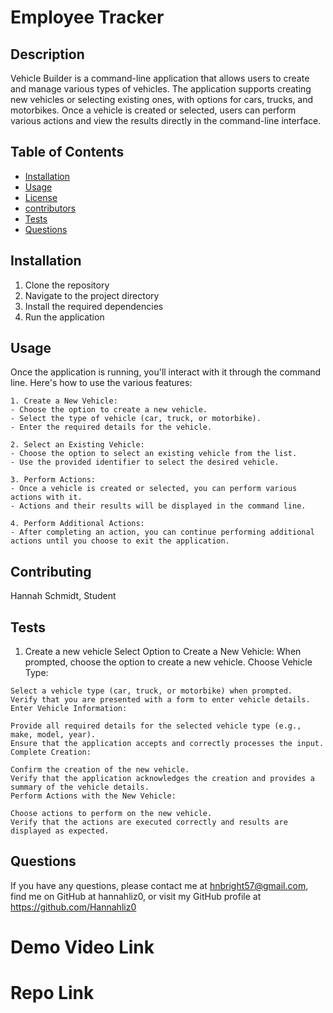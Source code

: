 # Employee Tracker
  
  ## Description
  Vehicle Builder is a command-line application that allows users to create and manage various types of vehicles. The application supports creating new vehicles or selecting existing ones, with options for cars, trucks, and motorbikes. Once a vehicle is created or selected, users can perform various actions and view the results directly in the command-line interface.

  ## Table of Contents
  * [Installation](#installation)
  * [Usage](#usage)
  * [License](#license)
  * [contributors](#contributors)
  * [Tests](#tests)
  * [Questions](#questions)

  ## Installation
  1. Clone the repository
  2. Navigate to the project directory
  3. Install the required dependencies
  4. Run the application

  ## Usage
  Once the application is running, you'll interact with it through the command line. Here's how to use the various features:

    1. Create a New Vehicle:
    - Choose the option to create a new vehicle.
    - Select the type of vehicle (car, truck, or motorbike).
    - Enter the required details for the vehicle.

    2. Select an Existing Vehicle:
    - Choose the option to select an existing vehicle from the list.
    - Use the provided identifier to select the desired vehicle.

    3. Perform Actions:
    - Once a vehicle is created or selected, you can perform various actions with it.
    - Actions and their results will be displayed in the command line.

    4. Perform Additional Actions:
    - After completing an action, you can continue performing additional actions until you choose to exit the application.



  ## Contributing
  Hannah Schmidt, Student 

  ## Tests
  1. Create a new vehicle
    Select Option to Create a New Vehicle:
    When prompted, choose the option to create a new vehicle.
    Choose Vehicle Type:

    Select a vehicle type (car, truck, or motorbike) when prompted.
    Verify that you are presented with a form to enter vehicle details.
    Enter Vehicle Information:

    Provide all required details for the selected vehicle type (e.g., make, model, year).
    Ensure that the application accepts and correctly processes the input.
    Complete Creation:

    Confirm the creation of the new vehicle.
    Verify that the application acknowledges the creation and provides a summary of the vehicle details.
    Perform Actions with the New Vehicle:

    Choose actions to perform on the new vehicle.
    Verify that the actions are executed correctly and results are displayed as expected.



  ## Questions
  If you have any questions, please contact me at hnbright57@gmail.com, find me on GitHub at hannahliz0, or visit my GitHub profile at https://github.com/Hannahliz0

# Demo Video Link



# Repo Link

